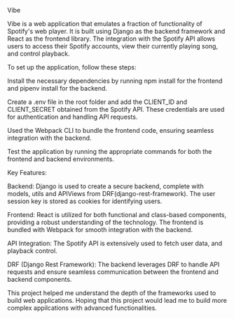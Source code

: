 Vibe

Vibe is a web application that emulates a fraction of functionality of Spotify's web player. It is built using Django as the backend framework and React as the frontend library. The integration with the Spotify API allows users to access their Spotify accounts, view their currently playing song, and control playback.

To set up the application, follow these steps:

Install the necessary dependencies by running npm install for the frontend and pipenv install for the backend.

Create a .env file in the root folder and add the CLIENT_ID and CLIENT_SECRET obtained from the Spotify API. These credentials are used for authentication and handling API requests.

Used the Webpack CLI to bundle the frontend code, ensuring seamless integration with the backend.

Test the application by running the appropriate commands for both the frontend and backend environments.

Key Features:

Backend: Django is used to create a secure backend, complete with models, utils and APIViews from DRF(django-rest-framework). The user session key is stored as cookies for identifying users.

Frontend: React is utilized for both functional and class-based components, providing a robust understanding of the technology. The frontend is bundled with Webpack for smooth integration with the backend.

API Integration: The Spotify API is extensively used to fetch user data, and playback control.

DRF (Django Rest Framework): The backend leverages DRF to handle API requests and ensure seamless communication between the frontend and backend components.

This project helped me understand the depth of the frameworks used to build web applications. Hoping that this project would lead me to build more complex appilcations with advanced functionalities.

